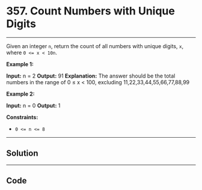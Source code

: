# 357. Count Numbers with Unique Digits

---

Given an integer `n`, return the count of all numbers with unique digits, `x`, where `0 <= x < 10n`.

 

**Example 1:**


**Input:** n = 2
**Output:** 91
**Explanation:** The answer should be the total numbers in the range of 0 ≤ x < 100, excluding 11,22,33,44,55,66,77,88,99


**Example 2:**


**Input:** n = 0
**Output:** 1


 

**Constraints:**

  * `0 <= n <= 8`

---

## Solution



---

## Code
```python


```